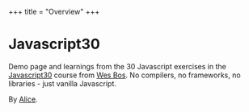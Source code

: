 +++
title = "Overview"
+++

# Javascript30

Demo page and learnings from the 30 Javascript exercises in the [Javascript30](https://javascript30.com) course from [Wes Bos](https://wesbos.com). No compilers, no frameworks, no libraries - just vanilla Javascript.

By [Alice](https://www.alicegherbison.com).